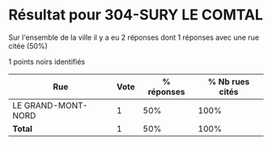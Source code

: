 # Résultat pour 304-SURY LE COMTAL

Sur l'ensemble de la ville il y a eu 2 réponses dont 1 réponses avec une rue citée (50%)

1 points noirs identifiés

| Rue | Vote | % réponses | % Nb rues cités|
|-----|------|------------|----------------|
| LE GRAND-MONT-NORD | 1 | 50% | 100%|
| **Total** | 1 | 50% | 100%|
